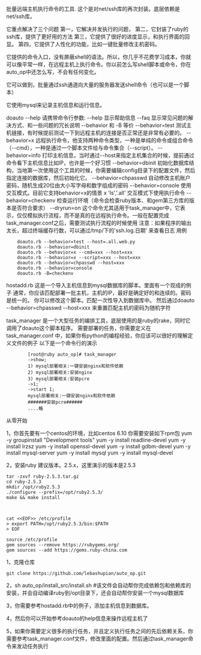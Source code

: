 批量远端主机执行命令的工具.
这个是对net/ssh库的再次封装。底层依赖是net/ssh库。

它重点解决了三个问题
第一，它解决并发执行的问题，
第二，它封装了ruby的ssh库，提供了更好用的方法
第三，它提供了很好的进度显示，和执行界面的回显。
第四，它提供了人性化的功能，比如一键批量修改主机密码。

它提供的命令入口，没有屏蔽shell的语法。所以，你几乎不花费学习成本，你就可以像平常一样，在远程主机上执行命令。你以前怎么写shell脚本或命令，你在auto_op中还怎么写，不会有任何变化。

它可以做到，批量通过ssh通道向大量的服务器发送shell命令（也可以是一个脚本）

它使用mysql来记录主机信息和运行信息。


doauto --help
请携带命令行参数:
		--help       显示帮助信息
		--faq        显示常见问题的解决方式、和一些问题的冗长说明
		--behavior 和 -B 等价
		--behavior=test 测试主机链接，有时候提前测试一下到远程主机的连接是否正常还是非常有必要的。
		--behavior=x   远程执行命令，他支持两种命令类型，一种是单纯的命令或组合命令（--cmd），一种是通过一个脚本文件给与命令集合（--script）。
		--behavior=info       打印主机信息，当时通过--host来指定主机集合的时候，提前通过命令看下主机信息比如IP，也许是一个好习惯
		--behavior=dbinit       初始化数据库结构，当地第一次使用这个工具的时候，你需要编辑config目录下的配置文件，然后指定连接的数据库，然后初始化它。
		--behavior=chpasswd     自动修改主机账户密码，随机生成20位由大小写字母和数字组成的密码
		--behavior=console      使用交互模式。目前它支持behavior=x的情景
			x 'ls','.all'   交互模式下使用执行命令
		--behavior=checkenv 检查运行环境（命令会检查ruby版本、和gem第三方库的版本是否符合要求）
		--dryrun=on 这个命令尤其适用于task_manager中，它表示，仅仅模拟执行流程，而不是真的在远程执行命令。一般在配置完成task_manager.conf之后，需要测试执行流程的时候使用
	注意：如果程序的输出太长，超过终端缓存行数，可以通过/tmp/下的'ssh.log.日期' 来查看日志
		用例
		
		doauto.rb --behavior=test --host=.all.web.py
		doauto.rb --behavior=dbinit
		doauto.rb --behavior=x --cmd=xxx --host=xxx
		doauto.rb --behavior=x --script=xxx --host=xxx
		doauto.rb --behavior=chpasswd --host=xxx
		doauto.rb --behavior=console
		doauto.rb -B=checkenv


hostadd.rb 
		这是一个导入主机信息到mysql数据库的脚本。里面有一个现成的例子
		通常，你应该匹配部署一批主机，主机的IP，最好是确定好的和连续的。密码是统一的。
		你可以修改这个脚本。匹配一次性导入到数据库中。
		然后通过doauto --behavior=chpasswd --host=xxx 来重置匹配主机的密码为随机字符


task_manager 是一个大型任务的编排工具，底层使用的是ruby的rake，同时它调用了doauto这个脚本程序。
			需要部署的任务，你需要定义在 task_manager.conf 中，如果你有python的编程经验，你应该可以很好的理解定义文件的例子
			以下是一个命令行的演示

			[root@ruby auto_op]# task_manager
			->show;
			1) mysql部署相关:一键安装nginx和软件依赖
			2) mysql部署相关:安装nginx
			3) mysql部署相关:安装pcre
			->1;
			->start 1;
			mysql部署相关:一键安装nginx和软件依赖
			#######安装pcre######
			....略


从零开始

1，你首先要有一个centos的环境，比如centos 6.10
	你需要安装如下rpm包
	yum -y groupinstall "Development tools"
	yum -y install readline-devel
	yum -y install lrzsz
	yum -y install openssl-devel
	yum -y install gdbm-devel
	yum -y install mysql-server
	yum -y install mysql
	yum -y install mysql-devel


2，安装ruby
	建议版本。2.5.x，这里演示的版本是2.5.3
	

	tar -zxvf ruby-2.5.3.tar.gz
	cd ruby-2.5.3
	mkdir /opt/ruby2.5.3
	./configure --prefix=/opt/ruby2.5.3/
	make && make install


	
	cat <<EOF>> /etc/profile
	> export PATH=/opt/ruby2.5.3/bin:$PATH
	> EOF

	source /etc/profile
	gem sources --remove https://rubygems.org/
	gem sources --add https://gems.ruby-china.com

1，克隆仓库

	git clone https://github.com/lebashupian/auto_op.git
	
2，sh auto_op/install_src/install.sh #该文件会自动帮你完成依赖包和依赖库的安装，并会自动编译ruby到/opt目录下，还会自动帮你安装一个mysql数据库

3，你需要参考hostadd.rb中的例子，添加主机信息到数据库。

4，然后你可以开始参考doauto的help信息来操作远程主机了

5，如果你需要定义很多的执行任务，并且定义执行任务之间的先后依赖关系，你需要参考task_manager.conf文件，修改里面的配置。然后通过task_manager命令来发动任务执行
